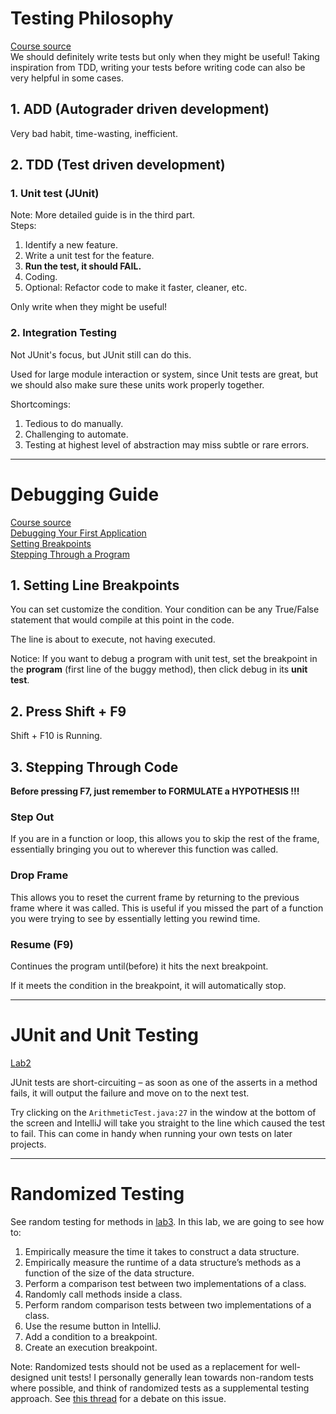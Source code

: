 # Testing Philosophy
[Course source](https://joshhug.gitbooks.io/hug61b/content/chap3/chap31.html)   
We should definitely write tests but only when they might be useful! Taking inspiration from TDD, writing your tests before writing code can also be very helpful in some cases.
## 1. ADD (Autograder driven development)
Very bad habit, time-wasting, inefficient.
## 2. TDD (Test driven development)
### 1. Unit test (JUnit)
Note: More detailed guide is in the third part.  
Steps:
1. Identify a new feature.
2. Write a unit test for the feature.
3. **Run the test, it should FAIL.**
4. Coding.
5. Optional: Refactor code to make it faster, cleaner, etc.    

Only write when they might be useful!
### 2. Integration Testing
Not JUnit's focus, but JUnit still can do this.  

Used for large module interaction or system, since Unit tests are great, 
but we should also make sure these units work properly together.    

Shortcomings:
1. Tedious to do manually. 
2. Challenging to automate.
3. Testing at highest level of abstraction may miss subtle or rare errors.



***
# Debugging Guide
[Course source](https://sp21.datastructur.es/materials/guides/debugging-guide.html)    
[Debugging Your First Application](https://www.jetbrains.com/help/idea/debugging-your-first-java-application.html)    
[Setting Breakpoints](https://www.jetbrains.com/help/idea/using-breakpoints.html)   
[Stepping Through a Program](https://www.jetbrains.com/help/idea/stepping-through-the-program.html)

## 1. Setting Line Breakpoints  
You can set customize the condition. Your condition can be any 
True/False statement that would compile at this point in the code.

The line is about to execute, not having executed.   

Notice: If you want to debug a program with unit test, set the 
breakpoint in the **program** (first line of the buggy method), then
click debug in its **unit test**.
## 2. Press Shift + F9
Shift + F10 is Running.
## 3. Stepping Through Code
**Before pressing F7, just remember to FORMULATE a HYPOTHESIS !!!**
### Step Out 
If you are in a function or loop, this allows you to skip 
the rest of the frame, essentially bringing you out to wherever this 
function was called.
### Drop Frame
This allows you to reset the current frame by returning to the previous frame where it was called. This is useful if you
missed the part of a function you were trying to see by essentially letting you rewind time.
### Resume (F9)
Continues the program until(before) it hits the next breakpoint.

If it meets the condition in the breakpoint, it will automatically stop.


***
# JUnit and Unit Testing
[Lab2](https://sp21.datastructur.es/materials/lab/lab2/lab2#recap-debugging)

JUnit tests are short-circuiting – as soon as one of the asserts in a method fails, it will output the failure and move on to the next test.     

Try clicking on the `ArithmeticTest.java:27` in the window at the bottom of the screen and IntelliJ will take you straight to the line which caused the test to fail. This can come in handy when running your own tests on later projects.

***
# Randomized Testing
See random testing for methods in [lab3](https://sp21.datastructur.es/materials/lab/lab3/lab3). In this lab, we are going to see how to:
1. Empirically measure the time it takes to construct a data structure.
2. Empirically measure the runtime of a data structure’s methods as a function of the size of the data structure.
3. Perform a comparison test between two implementations of a class.
4. Randomly call methods inside a class.
5. Perform random comparison tests between two implementations of a class.
6. Use the resume button in IntelliJ.
7. Add a condition to a breakpoint.
8. Create an execution breakpoint.

Note: Randomized tests should not be used 
as a replacement for well-designed unit tests! 
I personally generally lean towards non-random 
tests where possible, and think of randomized tests as 
a supplemental testing approach. See [this thread](https://news.ycombinator.com/item?id=24349522) for 
a debate on this issue.



